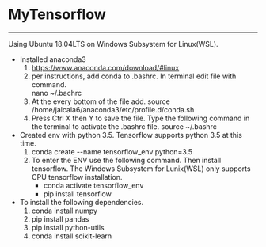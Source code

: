 # MyTensorflow
------------------------
Using Ubuntu 18.04LTS on Windows Subsystem for Linux(WSL).
* Installed anaconda3 
  1. https://www.anaconda.com/download/#linux
  2. per instructions, add conda to .bashrc. In terminal edit file with command.  
       nano ~/.bachrc
  3. At the every bottom of the file add.
       source /home/jalcala6/anaconda3/etc/profile.d/conda.sh
  4. Press Ctrl X then Y to save the file. Type the following command in the terminal to activate the .bashrc file.
       source ~/.bashrc           
* Created env with python 3.5. Tensorflow supports python 3.5 at this time.
  1. conda create --name tensorflow_env python=3.5
  2. To enter the ENV use the following command. Then install tensorflow. The Windows Subsystem for Lunix(WSL) only supports CPU tensorflow installation.
     * conda activate tensorflow_env
     * pip install tensorflow
* To install the following dependencies.
  1. conda install numpy
  2. pip install pandas
  3. pip install python-utils
  4. conda install scikit-learn
      
    
